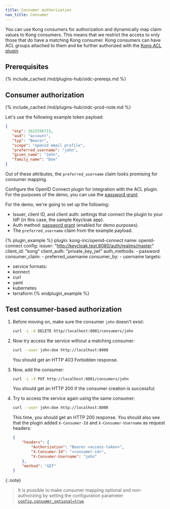 ```yaml
---
title: Consumer authorization
nav_title: Consumer
---
```


You can use Kong consumers for authorization and dynamically map
claim values to Kong consumers. This means that we restrict the access to
only those that do have a matching Kong consumer. Kong consumers can have ACL
groups attached to them and be further authorized with the
[Kong ACL plugin](/hub/kong-inc/acl/).

## Prerequisites

{% include_cached /md/plugins-hub/oidc-prereqs.md %}

## Consumer authorization

{% include_cached /md/plugins-hub/oidc-prod-note.md %}

Let's use the following example token payload:

```json
{
   "exp": 1622556713,
   "aud": "account",
   "typ": "Bearer",
   "scope": "openid email profile",
   "preferred_username": "john",
   "given_name": "John",
   "family_name": "Doe"
}
```

Out of these attributes, the `preferred_username` claim looks promising for consumer mapping.

Configure the OpenID Connect plugin for integration with the ACL plugin.
For the purposes of the demo, you can use the 
[password grant](/hub/kong-inc/openid-connect/how-to/authentication/password-grant/).

For the demo, we're going to set up the following:
* Issuer, client ID, and client auth: settings that connect the plugin to your IdP (in this case, the sample Keycloak app).
* Auth method: [password grant](/hub/kong-inc/openid-connect/how-to/authentication/password-grant/)
 (enabled for demo purposes).
* The `preferred_username` claim from the example payload.

<!-- vale off-->
{% plugin_example %}
plugin: kong-inc/openid-connect
name: openid-connect
config:
  issuer: "http://keycloak.test:8080/auth/realms/master"
  client_id: "kong"
  client_auth: "private_key_jwt"
  auth_methods:
    - password
  consumer_claim:
    - preferred_username
  consumer_by:
    - username
targets:
  - service
formats:
  - konnect
  - curl
  - yaml
  - kubernetes
  - terraform
{% endplugin_example %}
<!--vale on -->

## Test consumer-based authorization

1. Before moving on, make sure the consumer `john` doesn't exist:

    ```bash
    curl -i -X DELETE http//localhost:8001/consumers/john
    ```

2. Now try access the service without a matching consumer:

    ```bash
    curl --user john:doe http://localhost:8000
    ```

    You should get an HTTP 403 Forbidden response.

3. Now, add the consumer:

    ```bash
    curl -i -X PUT http://localhost:8001/consumers/john
    ```

    You should get an HTTP 200 if the consumer creation is successful.

4. Try to access the service again using the same consumer:

    ```bash
    curl --user john:doe http://localhost:8000
    ```

    This time, you should get an HTTP 200 response. 
    You should also see that the plugin added `X-Consumer-Id` and `X-Consumer-Username` as request headers:

    ```json
    {
        "headers": {
            "Authorization": "Bearer <access-token>",
            "X-Consumer-Id": "<consumer-id>",
            "X-Consumer-Username": "john"
        },
        "method": "GET"
    }
    ```

{:.note}
> It is possible to make consumer mapping optional and non-authorizing by setting the configuration parameter 
[`config.consumer_optional=true`](/hub/kong-inc/openid-connect/configuration/#consumer_optional).